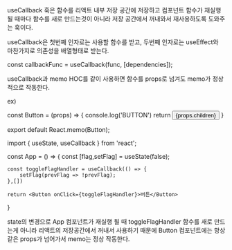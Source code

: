 useCallback 훅은 함수를 리액트 내부 저장 공간에 저장하고 컴포넌트 함수가 재실행 될 때마다 함수를 새로 만드는것이 아니라
저장 공간에서 꺼내와서 재사용하도록 도와주는 훅이다.

useCallback은 첫번째 인자로는 사용할 함수를 받고, 두번째 인자로는 useEffect와 마찬가지로 의존성을 배열형태로 받는다.

const callbackFunc = useCallback(func, [dependencies]);

useCallback과 memo HOC를 같이 사용하면 함수를 props로 넘겨도 memo가 정상적으로 작동한다.

ex) 

<!-- Button 컴포넌트 -->
const Button = (props) => {
    console.log('BUTTON')
    return <button onClick={props.onClick}>{props.children}</button>
}

export default React.memo(Button);

<!-- App 컴포넌트 -->
import { useState, useCallback } from 'react';

const App = () => {
    const [flag,setFlag] = useState(false);

    const toggleFlagHandler = useCallback(() => {
        setFlag(prevFlag => !prevFlag);
    },[])

    return <Button onClick={toggleFlagHandler}>버튼</Button>
}

state의 변경으로 App 컴포넌트가 재실행 될 때 toggleFlagHandler 함수를 새로 만드는게 아니라 리액트의 저장공간에서 꺼내서
사용하기 때문에 Button 컴포넌트에는 항상 같은 props가 넘어가서 memo는 정상 작동한다.